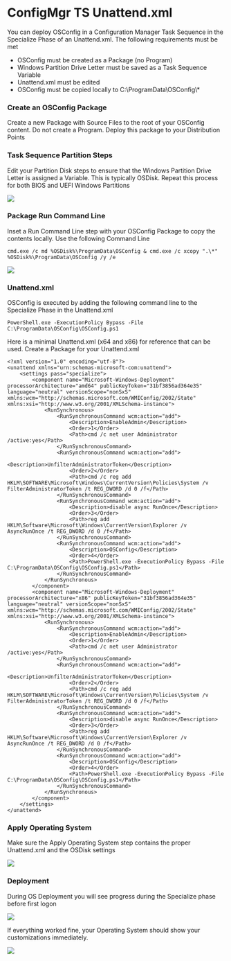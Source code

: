 # ConfigMgr TS Unattend.xml

You can deploy OSConfig in a Configuration Manager Task Sequence in the Specialize Phase of an Unattend.xml.  The following requirements must be met

* OSConfig must be created as a Package \(no Program\)
* Windows Partition Drive Letter must be saved as a Task Sequence Variable
* Unattend.xml must be edited
* OSConfig must be copied locally to C:\ProgramData\OSConfig\\*

### Create an OSConfig Package

Create a new Package with Source Files to the root of your OSConfig content.  Do not create a Program.  Deploy this package to your Distribution Points

### Task Sequence Partition Steps

Edit your Partition Disk steps to ensure that the Windows Partition Drive Letter is assigned a Variable.  This is typically OSDisk.  Repeat this process for both BIOS and UEFI Windows Partitions

![](../../.gitbook/assets/2018-08-27_14-01-01.png)

### Package Run Command Line

Inset a Run Command Line step with your OSConfig Package to copy the contents locally.  Use the following Command Line

```text
cmd.exe /c md %OSDisk%\ProgramData\OSConfig & cmd.exe /c xcopy ".\*" %OSDisk%\ProgramData\OSConfig /y /e
```

![](../../.gitbook/assets/2018-08-27_14-03-38.png)

### Unattend.xml

OSConfig is executed by adding the following command line to the Specialize Phase in the Unattend.xml

```text
PowerShell.exe -ExecutionPolicy Bypass -File C:\ProgramData\OSConfig\OSConfig.ps1
```

Here is a minimal Unattend.xml \(x64 and x86\) for reference that can be used.  Create a Package for your Unattend.xml

```text
<?xml version="1.0" encoding="utf-8"?>
<unattend xmlns="urn:schemas-microsoft-com:unattend">
	<settings pass="specialize">
		<component name="Microsoft-Windows-Deployment" processorArchitecture="amd64" publicKeyToken="31bf3856ad364e35" language="neutral" versionScope="nonSxS" xmlns:wcm="http://schemas.microsoft.com/WMIConfig/2002/State" xmlns:xsi="http://www.w3.org/2001/XMLSchema-instance">
			<RunSynchronous>
				<RunSynchronousCommand wcm:action="add">
					<Description>EnableAdmin</Description>
					<Order>1</Order>
					<Path>cmd /c net user Administrator /active:yes</Path>
				</RunSynchronousCommand>
				<RunSynchronousCommand wcm:action="add">
					<Description>UnfilterAdministratorToken</Description>
					<Order>2</Order>
					<Path>cmd /c reg add HKLM\SOFTWARE\Microsoft\Windows\CurrentVersion\Policies\System /v FilterAdministratorToken /t REG_DWORD /d 0 /f</Path>
				</RunSynchronousCommand>
				<RunSynchronousCommand wcm:action="add">
					<Description>disable async RunOnce</Description>
					<Order>3</Order>
					<Path>reg add HKLM\Software\Microsoft\Windows\CurrentVersion\Explorer /v AsyncRunOnce /t REG_DWORD /d 0 /f</Path>
				</RunSynchronousCommand>
				<RunSynchronousCommand wcm:action="add">
					<Description>OSConfig</Description>
					<Order>4</Order>
					<Path>PowerShell.exe -ExecutionPolicy Bypass -File C:\ProgramData\OSConfig\OSConfig.ps1</Path>
				</RunSynchronousCommand>
			</RunSynchronous>
		</component>
		<component name="Microsoft-Windows-Deployment" processorArchitecture="x86" publicKeyToken="31bf3856ad364e35" language="neutral" versionScope="nonSxS" xmlns:wcm="http://schemas.microsoft.com/WMIConfig/2002/State" xmlns:xsi="http://www.w3.org/2001/XMLSchema-instance">
			<RunSynchronous>
				<RunSynchronousCommand wcm:action="add">
					<Description>EnableAdmin</Description>
					<Order>1</Order>
					<Path>cmd /c net user Administrator /active:yes</Path>
				</RunSynchronousCommand>
				<RunSynchronousCommand wcm:action="add">
					<Description>UnfilterAdministratorToken</Description>
					<Order>2</Order>
					<Path>cmd /c reg add HKLM\SOFTWARE\Microsoft\Windows\CurrentVersion\Policies\System /v FilterAdministratorToken /t REG_DWORD /d 0 /f</Path>
				</RunSynchronousCommand>
				<RunSynchronousCommand wcm:action="add">
					<Description>disable async RunOnce</Description>
					<Order>3</Order>
					<Path>reg add HKLM\Software\Microsoft\Windows\CurrentVersion\Explorer /v AsyncRunOnce /t REG_DWORD /d 0 /f</Path>
				</RunSynchronousCommand>
				<RunSynchronousCommand wcm:action="add">
					<Description>OSConfig</Description>
					<Order>4</Order>
					<Path>PowerShell.exe -ExecutionPolicy Bypass -File C:\ProgramData\OSConfig\OSConfig.ps1</Path>
				</RunSynchronousCommand>
			</RunSynchronous>
		</component>
	</settings>
</unattend>
```

### Apply Operating System

Make sure the Apply Operating System step contains the proper Unattend.xml and the OSDisk settings

![](../../.gitbook/assets/2018-08-27_14-15-30.png)

### Deployment

During OS Deployment you will see progress during the Specialize phase before first logon

![](../../.gitbook/assets/2018-08-27_13-24-51.png)

If everything worked fine, your Operating System should show your customizations immediately.

![](../../.gitbook/assets/2018-08-27_13-20-06.png)

